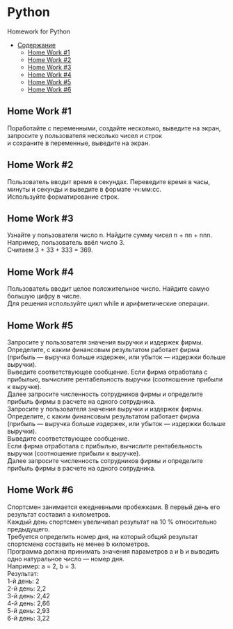 # Python
Homework for Python

   * [Содержание](#table-of-contents)
      * [Home Work #1](#Home-Work-1)
      * [Home Work #2](#Home-Work-2)
      * [Home Work #3](#Home-Work-3)
      * [Home Work #4](#Home-Work-4)
      * [Home Work #5](#Home-Work-5)
      * [Home Work #6](#Home-Work-6)



## Home Work #1

Поработайте с переменными, создайте несколько, выведите на экран, запросите у пользователя несколько чисел и строк <br>
и сохраните в переменные, выведите на экран.

## Home Work #2

Пользователь вводит время в секундах. Переведите время в часы, минуты и секунды и выведите в формате чч:мм:сс.<br> 
Используйте форматирование строк.

## Home Work #3

Узнайте у пользователя число n. Найдите сумму чисел n + nn + nnn. Например, пользователь ввёл число 3.<br> 
Считаем 3 + 33 + 333 = 369.

## Home Work #4

Пользователь вводит целое положительное число. Найдите самую большую цифру в числе.<br>
Для решения используйте цикл while и арифметические операции.

## Home Work #5

Запросите у пользователя значения выручки и издержек фирмы.<br>
Определите, с каким финансовым результатом работает фирма (прибыль — выручка больше издержек, или убыток — издержки больше выручки).<br>
Выведите соответствующее сообщение. Если фирма отработала с прибылью, вычислите рентабельность выручки (соотношение прибыли к выручке). <br>
Далее запросите численность сотрудников фирмы и определите прибыль фирмы в расчете на одного сотрудника.<br>
Запросите у пользователя значения выручки и издержек фирмы.<br>
Определите, с каким финансовым результатом работает фирма (прибыль — выручка больше издержек, или убыток — издержки больше выручки). <br>
Выведите соответствующее сообщение. <br>
Если фирма отработала с прибылью, вычислите рентабельность выручки (соотношение прибыли к выручке).<br>
Далее запросите численность сотрудников фирмы и определите прибыль фирмы в расчете на одного сотрудника.

## Home Work #6

Спортсмен занимается ежедневными пробежками. В первый день его результат составил a километров.<br> 
Каждый день спортсмен увеличивал результат на 10 % относительно предыдущего. <br>
Требуется определить номер дня, на который общий результат спортсмена составить не менее b километров. <br>
Программа должна принимать значения параметров a и b и выводить одно натуральное число — номер дня.<br>
Например: a = 2, b = 3.<br>
Результат:<br>
1-й день: 2<br>
2-й день: 2,2<br>
3-й день: 2,42<br>
4-й день: 2,66<br>
5-й день: 2,93<br>
6-й день: 3,22<br>